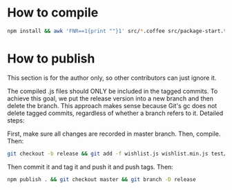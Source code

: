 # How to compile

```bash
npm install && awk 'FNR==1{print ""}1' src/*.coffee src/package-start.txt package.json src/package-end.txt | node_modules/coffee-script/bin/coffee -cs > wishlist.js && node_modules/uglify-js/bin/uglifyjs wishlist.js -o wishlist.min.js -m --screw-ie8 --comments && awk 'FNR==1{print ""}1' test/*.coffee | node_modules/coffee-script/bin/coffee -cs > test/compiled.js && awk 'FNR==1{print ""}1' integration-test/*.coffee | node_modules/coffee-script/bin/coffee -cs > integration-test/compiled.js
```

# How to publish

This section is for the author only, so other contributors can just ignore it.

The compiled .js files should ONLY be included in the tagged commits. To achieve this goal, we put the release version into a new branch and then delete the branch. This approach makes sense because Git's gc does not delete tagged commits, regardless of whether a branch refers to it. Detailed steps:

First, make sure all changes are recorded in master branch. Then, compile. Then:

```bash
git checkout -b release && git add -f wishlist.js wishlist.min.js test/compiled.js integration-test/compiled.js
```

Then commit it and tag it and push it and push tags. Then:

```bash
npm publish . && git checkout master && git branch -D release
```
